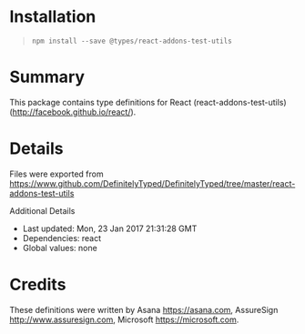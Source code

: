 # Installation
> `npm install --save @types/react-addons-test-utils`

# Summary
This package contains type definitions for React (react-addons-test-utils) (http://facebook.github.io/react/).

# Details
Files were exported from https://www.github.com/DefinitelyTyped/DefinitelyTyped/tree/master/react-addons-test-utils

Additional Details
 * Last updated: Mon, 23 Jan 2017 21:31:28 GMT
 * Dependencies: react
 * Global values: none

# Credits
These definitions were written by Asana <https://asana.com>, AssureSign <http://www.assuresign.com>, Microsoft <https://microsoft.com>.

